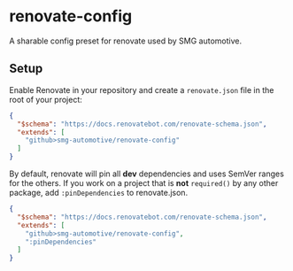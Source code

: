 # renovate-config

A sharable config preset for renovate used by SMG automotive.

## Setup

Enable Renovate in your repository and create a `renovate.json` file in the root of your project:

````json
{
  "$schema": "https://docs.renovatebot.com/renovate-schema.json",
  "extends": [
    "github>smg-automotive/renovate-config"
  ]
}
````

By default, renovate will pin all **dev** dependencies and uses SemVer ranges for the others. If you work on a project that
is **not** `required()` by any other package, add `:pinDependencies` to renovate.json.

````json
{
  "$schema": "https://docs.renovatebot.com/renovate-schema.json",
  "extends": [
    "github>smg-automotive/renovate-config",
    ":pinDependencies"
  ]
}
````
